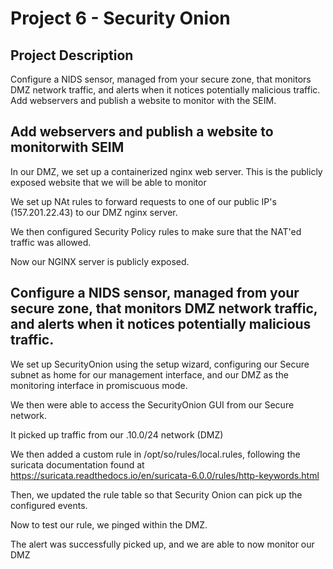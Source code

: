 # Project 6 - Security Onion

## Project Description

Configure a NIDS sensor, managed from your secure zone, that monitors DMZ
network traffic, and alerts when it notices potentially malicious traffic. Add
webservers and publish a website to monitor with the SEIM.

## Add webservers and publish a website to monitorwith SEIM



In our DMZ, we set up a containerized nginx web server. This is the publicly
exposed website that we will be able to monitor




We set up NAt rules to forward requests to one of our public IP's (157.201.22.43) to our DMZ nginx server.


We then configured Security Policy rules to make sure that the NAT'ed traffic
was allowed.


Now our NGINX server is publicly exposed.


## Configure a NIDS sensor, managed from your secure zone, that monitors DMZ network traffic, and alerts when it notices potentially malicious traffic.


We set up SecurityOnion using the setup wizard, configuring our Secure subnet
as home for our management interface, and our DMZ as the monitoring
interface in promiscuous mode.


We then were able to access the SecurityOnion GUI from our Secure network.


It picked up traffic from our .10.0/24 network (DMZ)



We then added a custom rule in /opt/so/rules/local.rules, following the suricata documentation found at https://suricata.readthedocs.io/en/suricata-6.0.0/rules/http-keywords.html



Then, we updated the rule table so that Security Onion can pick up the configured events.


Now to test our rule, we pinged within the DMZ.



The alert was successfully picked up, and we are able to now monitor our DMZ